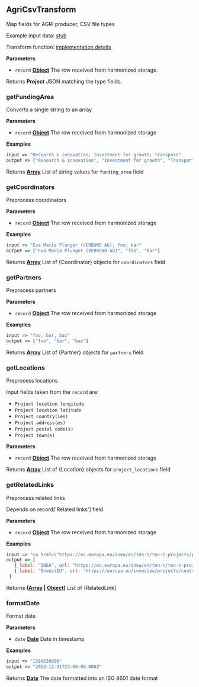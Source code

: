 <!-- Generated by documentation.js. Update this documentation by updating the source code. -->

## AgriCsvTransform

Map fields for AGRI producer, CSV file types

Example input data: [stub](https://github.com/ec-europa/eubfr-data-lake/blob/master/services/ingestion/etl/agri/csv/test/stubs/record.json)

Transform function: [implementation details](https://github.com/ec-europa/eubfr-data-lake/blob/master/services/ingestion/etl/agri/csv/src/lib/transform.js)

**Parameters**

-   `record` **[Object](https://developer.mozilla.org/docs/Web/JavaScript/Reference/Global_Objects/Object)** The row received from harmonized storage.

Returns **Project** JSON matching the type fields.

### getFundingArea

Converts a single string to an array

**Parameters**

-   `record` **[Object](https://developer.mozilla.org/docs/Web/JavaScript/Reference/Global_Objects/Object)** The row received from harmonized storage

**Examples**

```javascript
input => "Research & innovation; Investment for growth; Transport"
output => ["Research & innovation", "Investment for growth", "Transport"]
```

Returns **[Array](https://developer.mozilla.org/docs/Web/JavaScript/Reference/Global_Objects/Array)** List of string values for `funding_area` field

### getCoordinators

Preprocess coordinators

**Parameters**

-   `record` **[Object](https://developer.mozilla.org/docs/Web/JavaScript/Reference/Global_Objects/Object)** The row received from harmonized storage

**Examples**

```javascript
input => "Eva Maria Plunger (VERBUND AG); foo; bar"
output => ["Eva Maria Plunger (VERBUND AG)", "foo", "bar"]
```

Returns **[Array](https://developer.mozilla.org/docs/Web/JavaScript/Reference/Global_Objects/Array)** List of {Coordinator} objects for `coordinators` field

### getPartners

Preprocess partners

**Parameters**

-   `record` **[Object](https://developer.mozilla.org/docs/Web/JavaScript/Reference/Global_Objects/Object)** The row received from harmonized storage

**Examples**

```javascript
input => "foo, bar, baz"
output => ["foo", "bar", "baz"]
```

Returns **[Array](https://developer.mozilla.org/docs/Web/JavaScript/Reference/Global_Objects/Array)** List of {Partner} objects for `partners` field

### getLocations

Preprocess locations

Input fields taken from the `record` are:

-   `Project location longitude`
-   `Project location latitude`
-   `Project country(ies)`
-   `Project address(es)`
-   `Project postal code(s)`
-   `Project town(s)`

**Parameters**

-   `record` **[Object](https://developer.mozilla.org/docs/Web/JavaScript/Reference/Global_Objects/Object)** The row received from harmonized storage

Returns **[Array](https://developer.mozilla.org/docs/Web/JavaScript/Reference/Global_Objects/Array)** List of {Location} objects for `project_locations` field

### getRelatedLinks

Preprocess related links

Depends on record['Related links'] field

**Parameters**

-   `record` **[Object](https://developer.mozilla.org/docs/Web/JavaScript/Reference/Global_Objects/Object)** The row received from harmonized storage

**Examples**

```javascript
input => "<a href=\"https://ec.europa.eu/inea/en/ten-t/ten-t-projects/projects-by-country/multi-country/2013-eu-92069-s\">INEA</a>;<a href=\"https://europa.eu/investeu/projects/central-european-green-corridors_en\">InvestEU</a>"
output => [
   { label: "INEA", url: "https://ec.europa.eu/inea/en/ten-t/ten-t-projects/projects-by-country/multi-country/2013-eu-92069-s" }
   { label: "InvestEU", url: "https://europa.eu/investeu/projects/central-european-green-corridors_en" }
 ]
```

Returns **([Array](https://developer.mozilla.org/docs/Web/JavaScript/Reference/Global_Objects/Array) \| [Object](https://developer.mozilla.org/docs/Web/JavaScript/Reference/Global_Objects/Object))** List of {RelatedLink}

### formatDate

Format date

**Parameters**

-   `date` **[Date](https://developer.mozilla.org/docs/Web/JavaScript/Reference/Global_Objects/Date)** Date in timestamp

**Examples**

```javascript
input => "1388530800"
output => "2013-12-31T23:00:00.000Z"
```

Returns **[Date](https://developer.mozilla.org/docs/Web/JavaScript/Reference/Global_Objects/Date)** The date formatted into an ISO 8601 date format
